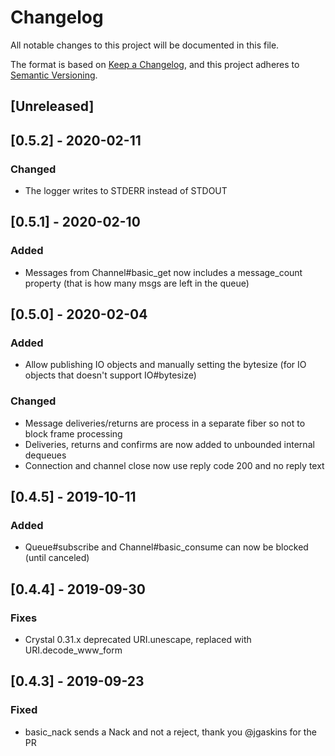 # Changelog
All notable changes to this project will be documented in this file.

The format is based on [Keep a Changelog](https://keepachangelog.com/en/1.1.0/),
and this project adheres to [Semantic Versioning](https://semver.org/spec/v2.0.0.html).

## [Unreleased]

## [0.5.2] - 2020-02-11

### Changed
- The logger writes to STDERR instead of STDOUT

## [0.5.1] - 2020-02-10

### Added
- Messages from Channel#basic_get now includes a message_count property (that is how many msgs are left in the queue)

## [0.5.0] - 2020-02-04

### Added
- Allow publishing IO objects and manually setting the bytesize (for IO objects that doesn't support IO#bytesize)

### Changed
- Message deliveries/returns are process in a separate fiber so not to block frame processing
- Deliveries, returns and confirms are now added to unbounded internal dequeues
- Connection and channel close now use reply code 200 and no reply text

## [0.4.5] - 2019-10-11

### Added
- Queue#subscribe and Channel#basic_consume can now be blocked (until canceled)

## [0.4.4] - 2019-09-30

### Fixes
- Crystal 0.31.x deprecated URI.unescape, replaced with URI.decode_www_form

## [0.4.3] - 2019-09-23

### Fixed
- basic_nack sends a Nack and not a reject, thank you @jgaskins for the PR
